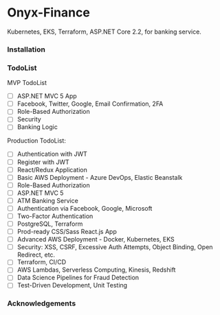 # Onyx-Finance
Kubernetes, EKS, Terraform, ASP.NET Core 2.2, for banking service. 

### Installation

### TodoList

MVP TodoList
- [ ] ASP.NET MVC 5 App
- [ ] Facebook, Twitter, Google, Email Confirmation, 2FA
- [ ] Role-Based Authorization
- [ ] Security
- [ ] Banking Logic

Production TodoList:
- [ ] Authentication with JWT
- [ ] Register with JWT
- [ ] React/Redux Application
- [ ] Basic AWS Deployment - Azure DevOps, Elastic Beanstalk
- [ ] Role-Based Authorization 
- [ ] ASP.NET MVC 5
- [ ] ATM Banking Service
- [ ] Authentication via Facebook, Google, Microsoft
- [ ] Two-Factor Authentication
- [ ] PostgreSQL, Terraform
- [ ] Prod-ready CSS/Sass React.js App
- [ ] Advanced AWS Deployment - Docker, Kubernetes, EKS
- [ ] Security: XSS, CSRF, Excessive Auth Attempts, Object Binding, Open Redirect, etc.
- [ ] Terraform, CI/CD
- [ ] AWS Lambdas, Serverless Computing, Kinesis, Redshift
- [ ] Data Science Pipelines for Fraud Detection
- [ ] Test-Driven Development, Unit Testing

### Acknowledgements
